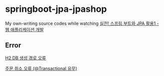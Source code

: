 # springboot-jpa-jpashop
My own-writing source codes while watching [실전! 스프링 부트와 JPA 활용1 - 웹 애플리케이션 개발](https://www.inflearn.com/course/%EC%8A%A4%ED%94%84%EB%A7%81%EB%B6%80%ED%8A%B8-JPA-%ED%99%9C%EC%9A%A9-1)

## Error
[H2 DB 생성 경로 오류](https://www.inflearn.com/questions/363958)

[주문 취소 오류 (@Transactional 유무)](https://www.inflearn.com/questions/421952)
